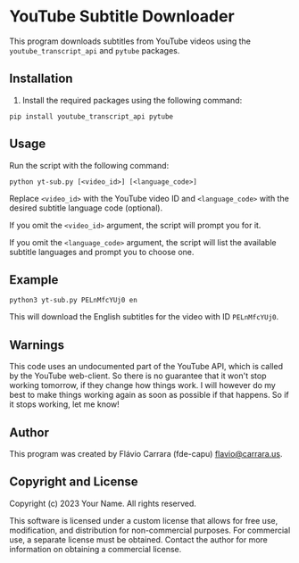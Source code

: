 # YouTube Subtitle Downloader

This program downloads subtitles from YouTube videos using the `youtube_transcript_api` and `pytube` packages.

## Installation

1. Install the required packages using the following command:

```
pip install youtube_transcript_api pytube
```

## Usage

Run the script with the following command:

```
python yt-sub.py [<video_id>] [<language_code>]
```

Replace `<video_id>` with the YouTube video ID and `<language_code>` with the desired subtitle language code (optional).

If you omit the `<video_id>` argument, the script will prompt you for it.

If you omit the `<language_code>` argument, the script will list the available subtitle languages and prompt you to choose one.

## Example

```
python3 yt-sub.py PELnMfcYUj0 en
```

This will download the English subtitles for the video with ID `PELnMfcYUj0`.

## Warnings

This code uses an undocumented part of the YouTube API, which is called by the YouTube web-client. So there is no guarantee that it won't stop working tomorrow, if they change how things work. I will however do my best to make things working again as soon as possible if that happens. So if it stops working, let me know!

## Author

This program was created by Flávio Carrara (fde-capu) flavio@carrara.us.

## Copyright and License

Copyright (c) 2023 Your Name. All rights reserved.

This software is licensed under a custom license that allows for free use, modification, and distribution for non-commercial purposes. For commercial use, a separate license must be obtained. Contact the author for more information on obtaining a commercial license.
